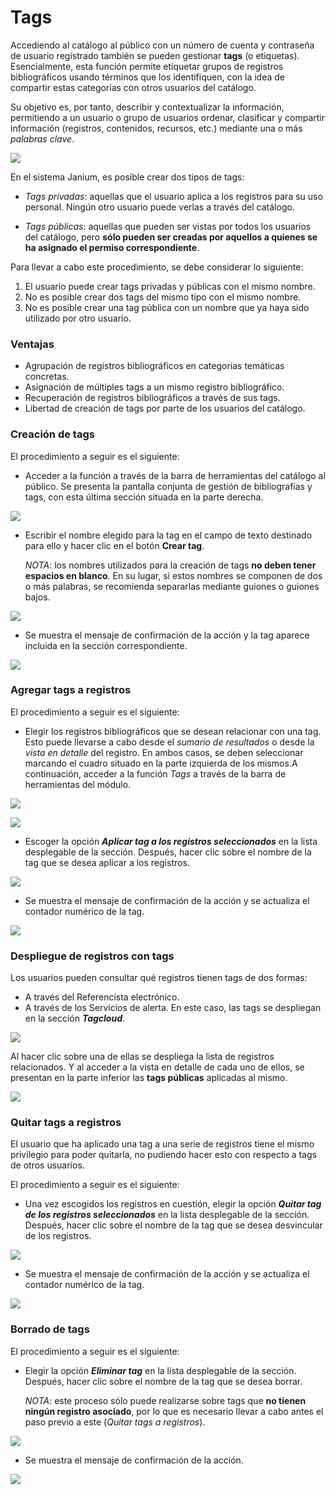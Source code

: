 # Tags

Accediendo al catálogo al público con un número de cuenta y contraseña de usuario registrado también se pueden gestionar **tags** (o etiquetas). Esencialmente, esta función permite etiquetar grupos de registros bibliográficos usando términos que los identifiquen, con la idea de compartir estas categorías con otros usuarios del catálogo.

Su objetivo es, por tanto, describir y contextualizar la información, permitiendo a un usuario o grupo de usuarios ordenar, clasificar y compartir información (registros, contenidos, recursos, etc.) mediante una o más _palabras clave_.

![](Pantalla_tags.png)

En el sistema Janium, es posible crear dos tipos de tags:

- _Tags privadas_: aquellas que el usuario aplica a los registros para su uso personal. Ningún otro usuario puede verlas a través del catálogo.

- _Tags públicas_: aquellas que pueden ser vistas por todos los usuarios del catálogo, pero **sólo pueden ser creadas por aquellos a quienes se ha asignado el permiso correspondiente**.

Para llevar a cabo este procedimiento, se debe considerar lo siguiente:

1.  El usuario puede crear tags privadas y públicas con el mismo nombre.
2.  No es posible crear dos tags del mismo tipo con el mismo nombre.
3.  No es posible crear una tag pública con un nombre que ya haya sido utilizado por otro usuario.

### Ventajas

- Agrupación de registros bibliográficos en categorías temáticas concretas.
- Asignación de múltiples tags a un mismo registro bibliográfico.
- Recuperación de registros bibliográficos a través de sus tags.
- Libertad de creación de tags por parte de los usuarios del catálogo.

### Creación de tags

El procedimiento a seguir es el siguiente:

- Acceder a la función a través de la barra de herramientas del catálogo al público. Se presenta la pantalla conjunta de gestión de bibliografías y tags, con esta última sección situada en la parte derecha.

![](Creacion_tags.png)

- Escribir el nombre elegido para la tag en el campo de texto destinado para ello y hacer clic en el botón **Crear tag**.

    _NOTA_: los nombres utilizados para la creación de tags **no deben tener espacios en blanco**. En su lugar, si estos nombres se componen de dos o más palabras, se recomienda separarlas mediante guiones o guiones bajos.

![](Creacion_tags2.png)

- Se muestra el mensaje de confirmación de la acción y la tag aparece incluida en la sección correspondiente.

![](Creacion_tags3.png)

### Agregar tags a registros

El procedimiento a seguir es el siguiente:

- Elegir los registros bibliográficos que se desean relacionar con una tag. Esto puede llevarse a cabo desde el _sumario de resultados_ o desde la _vista en detalle_ del registro. En ambos casos, se deben seleccionar marcando el cuadro situado en la parte izquierda de los mismos.A continuación, acceder a la función *Tags* a través de la barra de herramientas del módulo.

![](Asignacion_tags.png)

![](Asignacion_tags2.png)

- Escoger la opción ***Aplicar tag a los registros seleccionados*** en la lista desplegable de la sección. Después, hacer clic sobre el nombre de la tag que se desea aplicar a los registros.

![](Asignacion_tags3.png)

- Se muestra el mensaje de confirmación de la acción y se actualiza el contador numérico de la tag.

![](Asignacion_tags4.png)

### Despliegue de registros con tags

Los usuarios pueden consultar qué registros tienen tags de dos formas:

- A través del Referencista electrónico.
- A través de los Servicios de alerta. En este caso, las tags se despliegan en la sección ***Tagcloud***.

![](Despliegue_tags1.png)

Al hacer clic sobre una de ellas se despliega la lista de registros relacionados. Y al acceder a la vista en detalle de cada uno de ellos, se presentan en la parte inferior las **tags públicas** aplicadas al mismo.

![](Despliegue_tags2.png)

### Quitar tags a registros

El usuario que ha aplicado una tag a una serie de registros tiene el mismo privilegio para poder quitarla, no pudiendo hacer esto con respecto a tags de otros usuarios.

El procedimiento a seguir es el siguiente:

- Una vez escogidos los registros en cuestión, elegir la opción ***Quitar tag de los registros seleccionados*** en la lista desplegable de la sección. Después, hacer clic sobre el nombre de la tag que se desea desvincular de los registros.

![](Quitar_tags.png)

- Se muestra el mensaje de confirmación de la acción y se actualiza el contador numérico de la tag.

![](Quitar_tags2.png)

### Borrado de tags

El procedimiento a seguir es el siguiente:

- Elegir la opción ***Eliminar tag*** en la lista desplegable de la sección. Después, hacer clic sobre el nombre de la tag que se desea borrar.

    _NOTA_: este proceso sólo puede realizarse sobre tags que **no tienen ningún registro asociado**, por lo que es necesario llevar a cabo antes el paso previo a este (*Quitar tags a registros*).

![](Borrado_tags.png)

- Se muestra el mensaje de confirmación de la acción.

![](Borrado_tags2.png)
